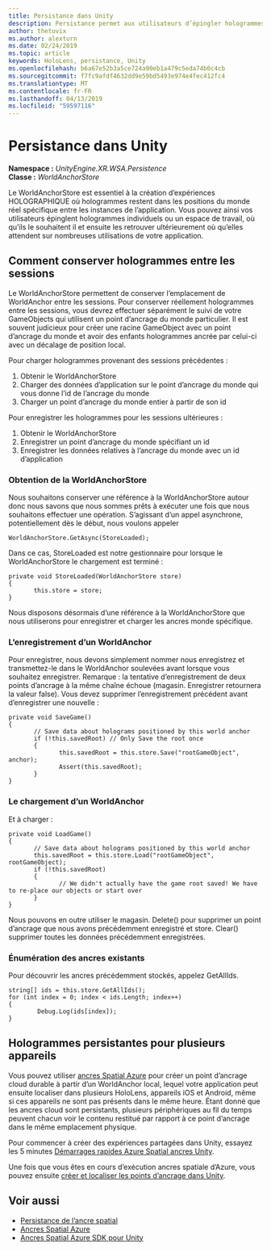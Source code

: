 ```yaml
---
title: Persistance dans Unity
description: Persistance permet aux utilisateurs d’épingler hologrammes individuels ou un espace de travail, où qu’ils veulent et puis recherchez il où qu’elles attendent de plusieurs utilise de votre application.
author: thetuvix
ms.author: alexturn
ms.date: 02/24/2019
ms.topic: article
keywords: HoloLens, persistance, Unity
ms.openlocfilehash: b6a67e52b3a5ce724a90eb1a479c5eda74b0c4cb
ms.sourcegitcommit: f7fc9afdf4632dd9e59bd5493e974e4fec412fc4
ms.translationtype: MT
ms.contentlocale: fr-FR
ms.lasthandoff: 04/13/2019
ms.locfileid: "59597116"
---
```

# <a name="persistence-in-unity"></a>Persistance dans Unity

**Namespace :** *UnityEngine.XR.WSA.Persistence*<br>
**Classe :** *WorldAnchorStore*

Le WorldAnchorStore est essentiel à la création d’expériences HOLOGRAPHIQUE où hologrammes restent dans les positions du monde réel spécifique entre les instances de l’application. Vous pouvez ainsi vos utilisateurs épinglent hologrammes individuels ou un espace de travail, où qu’ils le souhaitent il et ensuite les retrouver ultérieurement où qu’elles attendent sur nombreuses utilisations de votre application.

## <a name="how-to-persist-holograms-across-sessions"></a>Comment conserver hologrammes entre les sessions

Le WorldAnchorStore permettent de conserver l’emplacement de WorldAnchor entre les sessions. Pour conserver réellement hologrammes entre les sessions, vous devrez effectuer séparément le suivi de votre GameObjects qui utilisent un point d’ancrage du monde particulier. Il est souvent judicieux pour créer une racine GameObject avec un point d’ancrage du monde et avoir des enfants hologrammes ancrée par celui-ci avec un décalage de position local.

Pour charger hologrammes provenant des sessions précédentes :
1. Obtenir le WorldAnchorStore
2. Charger des données d’application sur le point d’ancrage du monde qui vous donne l’id de l’ancrage du monde
3. Charger un point d’ancrage du monde entier à partir de son id

Pour enregistrer les hologrammes pour les sessions ultérieures :
1. Obtenir le WorldAnchorStore
2. Enregistrer un point d’ancrage du monde spécifiant un id
3. Enregistrer les données relatives à l’ancrage du monde avec un id d’application

### <a name="getting-the-worldanchorstore"></a>Obtention de la WorldAnchorStore

Nous souhaitons conserver une référence à la WorldAnchorStore autour donc nous savons que nous sommes prêts à exécuter une fois que nous souhaitons effectuer une opération. S’agissant d’un appel asynchrone, potentiellement dès le début, nous voulons appeler

```
WorldAnchorStore.GetAsync(StoreLoaded);
```

Dans ce cas, StoreLoaded est notre gestionnaire pour lorsque le WorldAnchorStore le chargement est terminé :

```
private void StoreLoaded(WorldAnchorStore store)
{
       this.store = store;
}
```

Nous disposons désormais d’une référence à la WorldAnchorStore que nous utiliserons pour enregistrer et charger les ancres monde spécifique.

### <a name="saving-a-worldanchor"></a>L’enregistrement d’un WorldAnchor

Pour enregistrer, nous devons simplement nommer nous enregistrez et transmettez-le dans le WorldAnchor soulevées avant lorsque vous souhaitez enregistrer. Remarque : la tentative d’enregistrement de deux points d’ancrage à la même chaîne échoue (magasin. Enregistrer retournera la valeur false). Vous devez supprimer l’enregistrement précédent avant d’enregistrer une nouvelle :

```
private void SaveGame()
{
       // Save data about holograms positioned by this world anchor
       if (!this.savedRoot) // Only Save the root once
       {
              this.savedRoot = this.store.Save("rootGameObject", anchor);
              Assert(this.savedRoot);
       }
}
```

### <a name="loading-a-worldanchor"></a>Le chargement d’un WorldAnchor

Et à charger :

```
private void LoadGame()
{
       // Save data about holograms positioned by this world anchor
       this.savedRoot = this.store.Load("rootGameObject", rootGameObject);
       if (!this.savedRoot)
       {
              // We didn't actually have the game root saved! We have to re-place our objects or start over
       }
}
```

Nous pouvons en outre utiliser le magasin. Delete() pour supprimer un point d’ancrage que nous avons précédemment enregistré et store. Clear() supprimer toutes les données précédemment enregistrées.

### <a name="enumerating-existing-anchors"></a>Énumération des ancres existants

Pour découvrir les ancres précédemment stockés, appelez GetAllIds.

```
string[] ids = this.store.GetAllIds();
for (int index = 0; index < ids.Length; index++)
{
        Debug.Log(ids[index]);
}
```

## <a name="persisting-holograms-for-multiple-devices"></a>Hologrammes persistantes pour plusieurs appareils

Vous pouvez utiliser <a href="https://docs.microsoft.com/azure/spatial-anchors/overview" target="_blank">ancres Spatial Azure</a> pour créer un point d’ancrage cloud durable à partir d’un WorldAnchor local, lequel votre application peut ensuite localiser dans plusieurs HoloLens, appareils iOS et Android, même si ces appareils ne sont pas présents dans le même heure.  Étant donné que les ancres cloud sont persistants, plusieurs périphériques au fil du temps peuvent chacun voir le contenu restitué par rapport à ce point d’ancrage dans le même emplacement physique.

Pour commencer à créer des expériences partagées dans Unity, essayez les 5 minutes <a href="https://docs.microsoft.com/azure/spatial-anchors/unity-overview" target="_blank">Démarrages rapides Azure Spatial ancres Unity</a>.

Une fois que vous êtes en cours d’exécution ancres spatiale d’Azure, vous pouvez ensuite <a href="https://docs.microsoft.com/azure/spatial-anchors/concepts/create-locate-anchors-unity" target="_blank">créer et localiser les points d’ancrage dans Unity</a>.

## <a name="see-also"></a>Voir aussi
* [Persistance de l’ancre spatial](coordinate-systems.md#spatial-anchor-persistence)
* <a href="https://docs.microsoft.com/azure/spatial-anchors" target="_blank">Ancres Spatial Azure</a>
* <a href="https://docs.microsoft.com/dotnet/api/Microsoft.Azure.SpatialAnchors" target="_blank">Ancres Spatial Azure SDK pour Unity</a>
